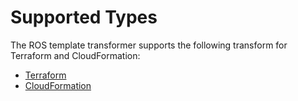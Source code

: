 # Supported Types

The ROS template transformer supports the following transform for Terraform and CloudFormation:

- [Terraform](/supported-types-tf)
- [CloudFormation](/supported-types-cf)
